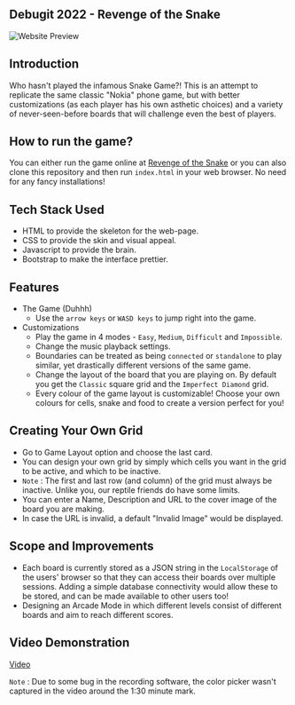 ## Debugit 2022 - Revenge of the Snake
![Website Preview](./assets/images/github_cover.bmp "Revenge of the Snake")

## Introduction
Who hasn't played the infamous Snake Game?! This is an attempt to replicate the same classic "Nokia" phone game, but with better customizations (as each player has his own asthetic choices) and a variety of never-seen-before boards that will challenge even the best of players.

## How to run the game?
You can either run the game online at [Revenge of the Snake](https://eshaanagg.github.io/Debugit_2022/index.html) or you can also clone this repository and then run `index.html` in your web browser. No need for any fancy installations!

## Tech Stack Used
  - HTML to provide the skeleton for the web-page.
  - CSS to provide the skin and visual appeal.
  - Javascript to provide the brain.
  - Bootstrap to make the interface prettier.

## Features

- The Game (Duhhh)
   - Use the `arrow keys` or `WASD keys` to jump right into the game.
- Customizations
   - Play the game in 4 modes - `Easy`, `Medium`, `Difficult` and `Impossible`.
   - Change the music playback settings.
   - Boundaries can be treated as being `connected` or `standalone` to play similar, yet drastically different versions of the same game.
   - Change the layout of the board that you are playing on. By default you get the `Classic` square grid and the `Imperfect Diamond` grid. 
   - Every colour of the game layout is customizable! Choose your own colours for cells, snake and food to create a version perfect for you!

## Creating Your Own Grid
   - Go to Game Layout option and choose the last card.
   - You can design your own grid by simply which cells you want in the grid to be active, and which to be inactive.
   - `Note` : The first and last row (and column) of the grid must always be inactive. Unlike you, our reptile friends do have some limits.
   - You can enter a Name, Description and URL to the cover image of the board you are making.
   - In case the URL is invalid, a default "Invalid Image" would be displayed.

## Scope and Improvements
   - Each board is currently stored as a JSON string in the `LocalStorage` of the users' browser so that they can access their boards over multiple sessions. Adding a simple database connectivity would allow these to be stored, and can be made available to other users too!
   - Designing an Arcade Mode in which different levels consist of different boards and aim to reach different scores.
  
## Video Demonstration
[Video](https://drive.google.com/file/d/1XK00AMvnaqawqBq5WZxSLlirqyo3TMqZ/view?usp=sharing)

`Note` : Due to some bug in the recording software, the color picker wasn't captured in the video around the 1:30 minute mark. 